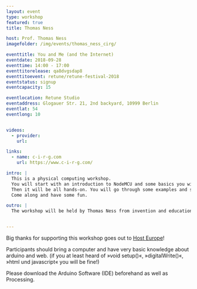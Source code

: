 ```yaml
---
layout: event
type: workshop
featured: true
title: Thomas Ness

host: Prof. Thomas Ness
imagefolder: /img/events/thomas_ness_cirg/

eventtitle: You and Me (and the Internet)
eventdate: 2018-09-28
eventtime: 14:00 - 17:00
eventtitorelease: qa8dvgsdap8
eventtitoevent: retune/retune-festival-2018
eventstatus: signup
eventcapacity: 15

eventlocation: Retune Studio
eventaddress: Glogauer Str. 21, 2nd backyard, 10999 Berlin
eventlat: 54
eventlong: 10


videos:
  - provider:
    url:

links:
  - name: c-i-r-g.com
    url: https://www.c-i-r-g.com/

intro: |
  This is a physical computing workshop.
  You will start with an introduction to NodeMCU and some basics you will probably need to do an IoT (Internet of Things) project yourself.
  Then it will be all hands-on. You will go through some examples and start building our own little projects right away. You will mostly work within the Arduino programming environment, but there will also be simple tasks in Html, Javascript and php. But don't worry, there will be sample code for everything and you will go through it step by step.
  Come along and have some fun.

outro: |
  The workshop will be held by Thomas Ness from invention and education studio CIRG. They challenge, prototype, and communicate future technologies and experiences, bringing them to life before they become products to be designed for people.  


---
```

Big thanks for supporting this workshop goes out to [Host Europe](https://www.hosteurope.de)!

Participants should bring a computer and have very basic knowledge about arduino and web. (if you at least heard of »void setup()«, »digitalWrite()«, »html und javascript« you will be fine!)

Please download the Arduino Software (IDE) beforehand as well as Processing.
